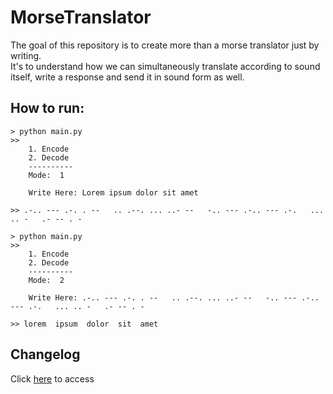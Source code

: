 # MorseTranslator

The goal of this repository is to create more than a morse translator just by writing.
<br>
It's to understand how we can simultaneously translate according to sound itself, write a response and send it in sound form as well.

## How to run:

```shell
> python main.py
>>
    1. Encode
    2. Decode
    ----------
    Mode:  1

    Write Here: Lorem ipsum dolor sit amet

>> .-.. --- .-. . --   .. .--. ... ..- --   -.. --- .-.. --- .-.   ... .. -   .- -- . -
```
```shell
> python main.py
>>
    1. Encode
    2. Decode
    ----------
    Mode:  2

    Write Here: .-.. --- .-. . --   .. .--. ... ..- --   -.. --- .-.. --- .-.   ... .. -   .- -- . -

>> lorem  ipsum  dolor  sit  amet 
```

## Changelog

Click [here](CHANGELOG.md) to access
